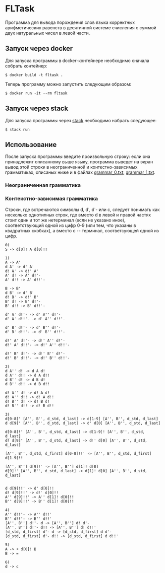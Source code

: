 # FLTask
Программа для вывода порождения слов языка корректных арифметических равенств в
десятичной системе счисления с суммой двух натуральных чисел в левой части.

## Запуск через docker
Для запуска программы в docker-контейнере необходимо сначала собрать контейнер:

```
$ docker build -t fltask .
```

Теперь программу можно запустить следующим образом:

```
$ docker run -it --rm fltask
```

## Запуск через stack

Для запуска программы через
[stack](https://docs.haskellstack.org/en/stable/README/) необходимо набрать
следующее:

```
$ stack run
```

## Использование
После запуска программы введите произвольную строку: если она принадлежит
описанному выше языку, программа выведет на экран вывод этой строки в
неограниченной и контестно-зависимых грамматиках, описаных ниже и в файлах
[grammar_0.txt](https://github.com/SergeyKuz1001/FLTask/blob/master/grammar_0.txt),
[grammar_1.txt](https://github.com/SergeyKuz1001/FLTask/blob/master/grammar_1.txt).

### Неограниченная грамматика

<!-- TODO -->

### Контекстно-зависимая грамматика
Строки, где встречаются символы d, d', d'- или c,  следует понимать как
несколько однотипных строк, где вместо d в левой и правой частях стоит один и
тот же нетерминал (если не указано иное), соответствующий одной из цифр 0-9
(или тем, что указаны в квадратных скобках), а вместо c -- терминал,
соответсующей одной из цифр.
```
0)
S -> d[0]! A d[0]!!

1)
A -> A'
d A' -> d' A'
d! A' -> d!' A'
A' d! -> A' d!'-
A' d!! -> A' d!!'-

B -> B'
d B' -> d' B'
d! B' -> d!' B'
B' d! -> B' d!'-
B' d!! -> B' d!!'-

d' A' d!'- -> d' A'' d!'-
d' A' d!!'- -> d' A'' d!!'-

d' B' d!'- -> d' B'' d!'-
d' B' d!!'- -> d' B'' d!!'-

d!' A' d!'- -> d!' A'' d!'-
d!' A' d!!'- -> d!' A'' d!!'-

d!' B' d!'- -> d!' B'' d!'-
d!' B' d!!'- -> d!' B'' d!!'-

2)
d A'' d! -> d A d!
d A'' d!! -> d A d!!
d B'' d! -> d B d!
d B'' d!! -> d B d!!

d! A'' d! -> d! A d!
d! A'' d!! -> d! A d!!
d! B'' d! -> d! B d!
d! B'' d!! -> d! B d!!

3)
d[0-8]' [A'', B'', d_std, d_last] -> d[1-9] [A'', B'', d_std, d_last]
d d[9]' [A'', B'', d_std, d_last] -> d' d[0] [A'', B'', d_std, d_last]

d[0-8]!' [A'', B'', d_std, d_last] -> d[1-9]! [A'', B'', d_std, d_last]
d! d[9]' [A'', B'', d_std, d_last] -> d!' d[0] [A'', B'', d_std, d_last]

[A'', B'', d_std, d_first] d[0-8]!!' -> [A'', B'', d_std, d_first] d[1-9]!!

[A'', B''] d[9]!' -> [A'', B''] d[1]! d[0]
d[9]!' [A'', B'', d_std, d_last] -> d[1]! d[0] [A'', B'', d_std, d_last]


d d[9]!!' -> d' d[0]!!
d! d[9]!!' -> d!' d[0]!!
A'' d[9]!!' -> A'' d[1]! d[0]!!
B'' d[9]!!' -> B'' d[1]! d[0]!!

4)
A'' d!!'- -> A'' d!!'
B'' d!!'- -> B'' d!!'
[A'', B''] d!'- d -> [A'', B''] d! d'-
[A'', B''] d!'- d!! -> [A'', B''] d! d!!'
[d_std, d_first] d'- d -> [d_std, d_first] d d'-
[d_std, d_first] d'- d!! -> [d_std, d_first] d d!!'

5)
A -> + d[0]! B
B -> =

6)
d -> c
```

